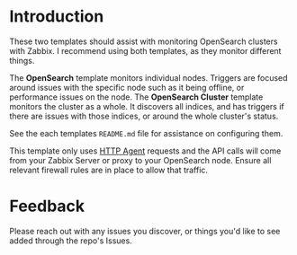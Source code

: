 # Introduction

These two templates should assist with monitoring OpenSearch clusters with Zabbix. 
I recommend using both templates, as they monitor different things.

The **OpenSearch** template monitors individual nodes. Triggers are focused around issues with the specific node such as it being offline, or performance issues on the node.
The **OpenSearch Cluster** template monitors the cluster as a whole. It discovers all indices, and has triggers if there are issues with those indices, or around the whole cluster's status.

See the each templates `README.md` file for assistance on configuring them.

This template only uses [HTTP Agent](https://www.zabbix.com/documentation/current/en/manual/config/items/itemtypes/http) requests and the API calls will come from your Zabbix Server or proxy to your OpenSearch node. Ensure all relevant firewall rules are in place to allow that traffic.

# Feedback

Please reach out with any issues you discover, or things you'd like to see added through the repo's Issues.
